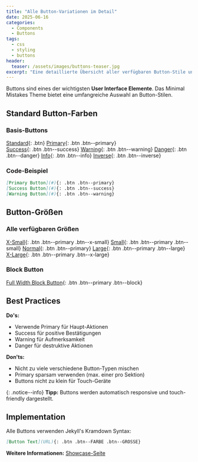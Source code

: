 ```yaml
---
title: "Alle Button-Variationen im Detail"
date: 2025-06-16
categories:
  - Components
  - Buttons
tags:
  - css
  - styling
  - buttons
header:
  teaser: /assets/images/buttons-teaser.jpg
excerpt: "Eine detaillierte Übersicht aller verfügbaren Button-Stile und deren Anwendung."
---
```


Buttons sind eines der wichtigsten **User Interface Elemente**. Das Minimal Mistakes Theme bietet eine umfangreiche Auswahl an Button-Stilen.

## Standard Button-Farben

### Basis-Buttons

[Standard](#){: .btn}
[Primary](#){: .btn .btn--primary}  
[Success](#){: .btn .btn--success}
[Warning](#){: .btn .btn--warning}
[Danger](#){: .btn .btn--danger}
[Info](#){: .btn .btn--info}
[Inverse](#){: .btn .btn--inverse}

### Code-Beispiel

```markdown
[Primary Button](#){: .btn .btn--primary}
[Success Button](#){: .btn .btn--success}
[Warning Button](#){: .btn .btn--warning}
```

## Button-Größen

### Alle verfügbaren Größen

[X-Small](#){: .btn .btn--primary .btn--x-small}
[Small](#){: .btn .btn--primary .btn--small}
[Normal](#){: .btn .btn--primary}
[Large](#){: .btn .btn--primary .btn--large}
[X-Large](#){: .btn .btn--primary .btn--x-large}

### Block Button

[Full Width Block Button](#){: .btn .btn--primary .btn--block}

## Best Practices

**Do's:**
- Verwende Primary für Haupt-Aktionen
- Success für positive Bestätigungen
- Warning für Aufmerksamkeit
- Danger für destruktive Aktionen

**Don'ts:**
- Nicht zu viele verschiedene Button-Typen mischen
- Primary sparsam verwenden (max. einer pro Sektion)
- Buttons nicht zu klein für Touch-Geräte

{: .notice--info}
**Tipp:** Buttons werden automatisch responsive und touch-friendly dargestellt.

## Implementation

Alle Buttons verwenden Jekyll's Kramdown Syntax:

```markdown
[Button Text](URL){: .btn .btn--FARBE .btn--GRÖSSE}
```

**Weitere Informationen:** [Showcase-Seite](/showcase/#buttons)
